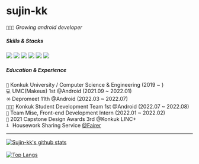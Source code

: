 # sujin-kk
```👩🏻‍💻``` _Growing android developer_

##### Skills & Stacks 

<img src="https://img.shields.io/badge/Android-7382B5?&logo=Android&logoColor=white"/> <img src="https://img.shields.io/badge/Kotlin-7382B5?&logo=Kotlin&logoColor=white"/>
<img src="https://img.shields.io/badge/React&nbsp;Native-7382B5?&logo=React&logoColor=white"/>
<img src="https://img.shields.io/badge/React-7382B5?&logo=React&logoColor=white"/>
<img src="https://img.shields.io/badge/TypeScript-7382B5?&logo=Typescript&logoColor=white"/>
<img src="https://img.shields.io/badge/JavaScript-7382B5?&logo=Javascript&logoColor=white"/>


##### Education & Experience
```🏫``` Konkuk University / Computer Science & Engineering (2019 ~ )<br/>
```💻``` UMC(Makeus) 1st @Android (2021.09 ~ 2022.01)<br/>
```🪅``` Depromeet 11th @Android (2022.03 ~ 2022.07)<br/>
```👩🏻‍💻``` Konkuk Student Development Team 1st @Android (2022.07 ~ 2022.08)<br/>
```💼``` Team Mise, Front-end Development Intern (2022.01 ~ 2022.02)<br/>
```🏅``` 2021 Capstone Design Awards 3rd @Konkuk LINC+<br/>
<code><img width="13" height="13" alt="image" src="https://user-images.githubusercontent.com/85485290/182565580-9af21892-ee4e-491c-a7ce-dbdff0183af4.png"></code> Housework Sharing Service [@Fairer](https://play.google.com/store/apps/details?id=com.depromeet.housekeeper)<br/>



---

[![Sujin-kk's github stats](https://github-readme-stats.vercel.app/api?username=sujin-kk&count_private=true&custom_title=sujin-kk&nbsp;&bg_color=30,98B0FF,C1ABFF&title_color=FFFFFF&text_color=FFFFFF)](https://github.com/anuraghazra/github-readme-stats)
<br/><br/>
[![Top Langs](https://github-readme-stats.vercel.app/api/top-langs/?username=sujin-kk&layout=compact&custom_title=Most&nbsp;Used&nbsp;Languages&bg_color=30,98B0FF,C1ABFF&title_color=fff&text_color=fff)](https://github.com/anuraghazra/github-readme-stats)


